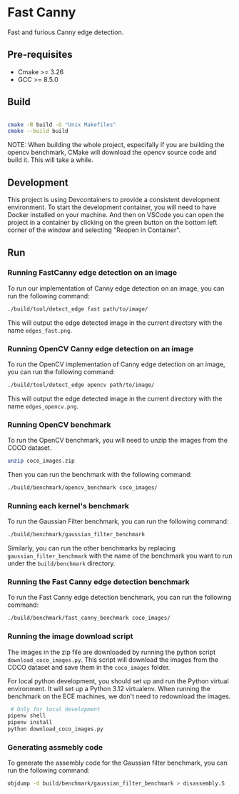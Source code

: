 # Fast Canny

Fast and furious Canny edge detection.

## Pre-requisites

- Cmake >= 3.26
- GCC >= 8.5.0

## Build

```bash

cmake -B build -G "Unix Makefiles"
cmake --build build

```
NOTE: When building the whole project, especifally if you are building the opencv benchmark, CMake will download the opencv source code and build it. This will take a while.

## Development

This project is using Devcontainers to provide a consistent development environment. To start the development container, you will need to have Docker installed on your machine. And then on VSCode you can open the project in a container by clicking on the green button on the bottom left corner of the window and selecting "Reopen in Container".


## Run

### Running FastCanny edge detection on an image

To run our implementation of Canny edge detection on an image, you can run the following command:

```bash
./build/tool/detect_edge fast path/to/image/
```

This will output the edge detected image in the current directory with the name `edges_fast.png`.

### Running OpenCV Canny edge detection on an image

To run the OpenCV implementation of Canny edge detection on an image, you can run the following command:

```bash
./build/tool/detect_edge opencv path/to/image/
```

This will output the edge detected image in the current directory with the name `edges_opencv.png`.

### Running OpenCV benchmark

To run the OpenCV benchmark, you will need to unzip the images from the COCO dataset.

```bash
unzip coco_images.zip
```

Then you can run the benchmark with the following command:

```bash
./build/benchmark/opencv_benchmark coco_images/
```

### Running each kernel's benchmark

To run the Gaussian Filter benchmark, you can run the following command:

```bash
./build/benchmark/gaussian_filter_benchmark
```

Similarly, you can run the other benchmarks by replacing `gaussian_filter_benchmark` with the name of the benchmark you want to run under the `build/benchmark` directory.

### Running the Fast Canny edge detection benchmark

To run the Fast Canny edge detection benchmark, you can run the following command:

```bash
./build/benchmark/fast_canny_benchmark coco_images/
```



### Running the image download script

The images in the zip file are downloaded by running the python script `download_coco_images.py`. This script will download the images from the COCO dataset and save them in the `coco_images` folder.

For local python development, you should set up and run the Python virtual environment. It will set up a Python 3.12 virtualenv. When running the benchmark on the ECE machines, we don't need to redownload the images.

```bash
 # Only for local development
pipenv shell
pipenv install
python download_coco_images.py
```

### Generating assmebly code
To generate the assembly code for the Gaussian filter benchmark, you can run the following command:

```bash
objdump -d build/benchmark/gaussian_filter_benchmark > disassembly.S
```
